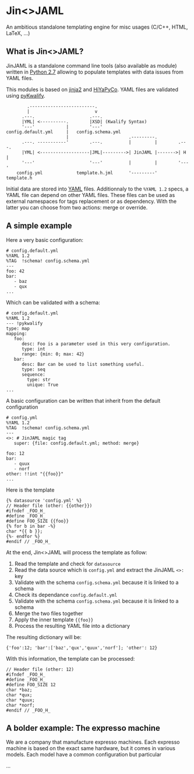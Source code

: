 # Jin<>JAML
An ambitious standalone templating engine for misc usages (C/C++, HTML, LaTeX, ...)

## What is Jin<>JAML?
JinJAML is a standalone command line tools (also available as module) written in [Python 2.7](https://www.python.org/download/releases/2.7/) allowing to populate templates with data issues from YAML files. 

This modules is based on [jinja2](http://jinja.pocoo.org/docs/dev/) and [HiYaPyCo](https://github.com/zerwes/hiyapyco). YAML files are validated using [pyKwalify](https://github.com/Grokzen/pykwalify). 

```
        .-------------------------.
        |                         v
      .---.                     .---.
      |YML| <----------.        |XSD| (Kwalify Syntax)
      '---'            |        '---'
config.default.yml     |   config.schema.yml
                       |                       .---------.
      .---. -----------'        .---.          |         |        .---.
      |YML| <-------------------|JML|--------->| JinJAML |------->| H |
      '---'                     '---'          |         |        '---'
    config.yml             template.h.jml      '---------'      template.h
```

Initial data are stored into [YAML](http://yaml.org/) files. Additionnaly to the `%YAML 1.2` specs, a YAML file can depend on other YAML files. These files can be used as external namespaces for tags replacement or as dependency. With the latter you can choose from two actions: merge or override. 

## A simple example

Here a very basic configuration:
```
# config.default.yml
%YAML 1.2
%TAG  !schema! config.schema.yml
---
foo: 42
bar: 
   - baz
   - qux
...
```

Which can be validated with a schema:
```
# config.default.yml
%YAML 1.2
--- !pykwalify
type: map
mapping: 
   foo:
      desc: Foo is a parameter used in this very configuration.
      type: int
      range: {min: 0; max: 42} 
   bar:
      desc: Bar can be used to list something useful.
      type: seq
      sequence: 
        type: str
        unique: True
...
```

A basic configuration can be written that inherit from the default configuration

```
# config.yml
%YAML 1.2
%TAG  !schema! config.schema.yml
---
<>: # JinJAML magic tag
   super: {file: config.default.yml; method: merge}
   
foo: 12
bar: 
   - quux
   - norf
other: !!int "{{foo}}"
...
```

Here is the template

```
{% datasource 'config.yml' %}
// Header file (other: {{other}})
#ifndef _FOO_H_
#define _FOO_H_
#define FOO_SIZE {{foo}}
{% for b in bar -%}
char *{{ b }};
{%- endfor %}
#endif // _FOO_H_
```

At the end, Jin<>JAML will process the template as follow: 

1. Read the template and check for `datasource`
2. Read the data source which is `config.yml` and extract the JinJAML `<>:` key
3. Validate with the schema `config.schema.yml` because it is linked to a schema
4. Check its dependance `config.default.yml`
5. Validate with the schema `config.schema.yml` because it is linked to a schema
6. Merge the two files together
7. Apply the inner template `{{foo}}`
8. Process the resulting YAML file into a dictionary

The resulting dictionary will be:

```
{'foo':12; 'bar':['baz','qux','quux','norf']; 'other': 12}
```

With this information, the template can be processed:

```
// Header file (other: 12)
#ifndef _FOO_H_
#define _FOO_H_
#define FOO_SIZE 12
char *baz;
char *qux;
char *quux;
char *norf;
#endif // _FOO_H_
```

## A bolder example: The expresso machine

We are a company that manufacture expresso machines. Each expresso machine is based on the exact same hardware, but it comes in various models. Each model have a common configuration but particular   

...

